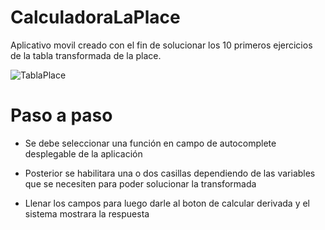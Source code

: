# CalculadoraLaPlace


Aplicativo movil creado con el fin de solucionar los 10 primeros ejercicios de la tabla transformada de la place.

![TablaPlace](https://user-images.githubusercontent.com/40839023/139101016-b3bc459e-84f4-42c8-ab13-4d9ab88ca741.PNG)



# Paso a paso

* Se debe seleccionar una función en campo de autocomplete desplegable de la aplicación 

* Posterior se habilitara una o dos casillas dependiendo de las variables que se necesiten para poder solucionar la transformada

* Llenar los campos para luego darle al boton de calcular derivada y el sistema mostrara la respuesta



